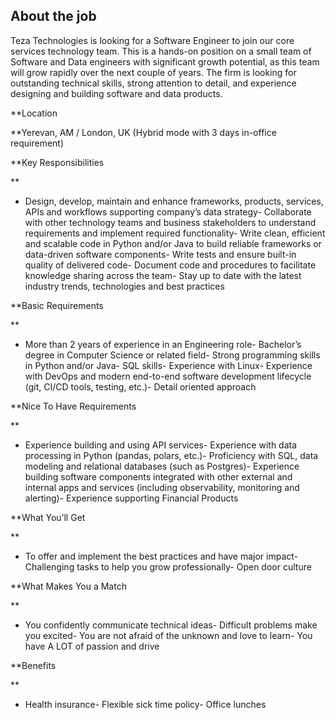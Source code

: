 ## About the job

Teza Technologies is looking for a Software Engineer to join our core services technology team. This is a hands-on position on a small team of Software and Data engineers with significant growth potential, as this team will grow rapidly over the next couple of years. The firm is looking for outstanding technical skills, strong attention to detail, and experience designing and building software and data products.  
  
**Location  
  
**Yerevan, AM / London, UK (Hybrid mode with 3 days in-office requirement)  
  
**Key Responsibilities  
  
**

- Design, develop, maintain and enhance frameworks, products, services, APIs and workflows supporting company’s data strategy- Collaborate with other technology teams and business stakeholders to understand requirements and implement required functionality- Write clean, efficient and scalable code in Python and/or Java to build reliable frameworks or data-driven software components- Write tests and ensure built-in quality of delivered code- Document code and procedures to facilitate knowledge sharing across the team- Stay up to date with the latest industry trends, technologies and best practices  
      
    

**Basic Requirements  
  
**

- More than 2 years of experience in an Engineering role- Bachelor’s degree in Computer Science or related field- Strong programming skills in Python and/or Java- SQL skills- Experience with Linux- Experience with DevOps and modern end-to-end software development lifecycle (git, CI/CD tools, testing, etc.)- Detail oriented approach  
      
    

**Nice To Have Requirements  
  
**

- Experience building and using API services- Experience with data processing in Python (pandas, polars, etc.)- Proficiency with SQL, data modeling and relational databases (such as Postgres)- Experience building software components integrated with other external and internal apps and services (including observability, monitoring and alerting)- Experience supporting Financial Products  
      
    

**What You’ll Get  
  
**

- To offer and implement the best practices and have major impact- Challenging tasks to help you grow professionally- Open door culture  
      
    

**What Makes You a Match  
  
**

- You confidently communicate technical ideas- Difficult problems make you excited- You are not afraid of the unknown and love to learn- You have A LOT of passion and drive  
      
    

**Benefits  
  
**

- Health insurance- Flexible sick time policy- Office lunches